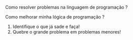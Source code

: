 Como resolver problemas na linguagem de programação ?

Como melhorar minha lógica de programação ? 

1. Identifique o que já sade e faça! 
2. Quebre o grande problema em problemas menores!